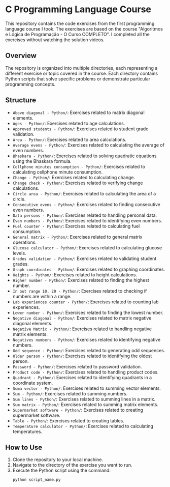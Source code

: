 # C Programming Language Course

This repository contains the code exercises from the first programming language course I took. The exercises are based on the course "Algoritmos e Lógica de Programação - O Curso COMPLETO". I completed all the exercises without watching the solution videos.

## Overview

The repository is organized into multiple directories, each representing a different exercise or topic covered in the course. Each directory contains Python scripts that solve specific problems or demonstrate particular programming concepts.

## Structure

- `Above diagonal - Python/`: Exercises related to matrix diagonal elements.
- `Ages - Python/`: Exercises related to age calculations.
- `Approved students - Python/`: Exercises related to student grade validation.
- `Area - Python/`: Exercises related to area calculations.
- `Average evens - Python/`: Exercises related to calculating the average of even numbers.
- `Bhaskara - Python/`: Exercises related to solving quadratic equations using the Bhaskara formula.
- `Cellphone minutes consumption - Python/`: Exercises related to calculating cellphone minute consumption.
- `Change - Python/`: Exercises related to calculating change.
- `Change check - Python/`: Exercises related to verifying change calculations.
- `Circle area - Python/`: Exercises related to calculating the area of a circle.
- `Consecutive evens - Python/`: Exercises related to finding consecutive even numbers.
- `Data persons - Python/`: Exercises related to handling personal data.
- `Even numbers - Python/`: Exercises related to identifying even numbers.
- `Fuel counter - Python/`: Exercises related to calculating fuel consumption.
- `General matrix - Python/`: Exercises related to general matrix operations.
- `Glucose calculator - Python/`: Exercises related to calculating glucose levels.
- `Grades validation - Python/`: Exercises related to validating student grades.
- `Graph coordinates - Python/`: Exercises related to graphing coordinates.
- `Heights - Python/`: Exercises related to height calculations.
- `Higher number - Python/`: Exercises related to finding the highest number.
- `In out range 10, 20 - Python/`: Exercises related to checking if numbers are within a range.
- `Lab experiences counter - Python/`: Exercises related to counting lab experiences.
- `Lower number - Python/`: Exercises related to finding the lowest number.
- `Negative diagonal - Python/`: Exercises related to matrix negative diagonal elements.
- `Negative Matrix - Python/`: Exercises related to handling negative matrix elements.
- `Negatives numbers - Python/`: Exercises related to identifying negative numbers.
- `Odd sequence - Python/`: Exercises related to generating odd sequences.
- `Older person - Python/`: Exercises related to identifying the oldest person.
- `Password - Python/`: Exercises related to password validation.
- `Product code - Python/`: Exercises related to handling product codes.
- `Quadrant - Python/`: Exercises related to identifying quadrants in a coordinate system.
- `Soma vector - Python/`: Exercises related to summing vector elements.
- `Sum - Python/`: Exercises related to summing numbers.
- `Sum lines - Python/`: Exercises related to summing lines in a matrix.
- `Sum matrix - Python/`: Exercises related to summing matrix elements.
- `Supermarket software - Python/`: Exercises related to creating supermarket software.
- `Table - Python/`: Exercises related to creating tables.
- `Temperature calculator - Python/`: Exercises related to calculating temperatures.

## How to Use

1. Clone the repository to your local machine.
2. Navigate to the directory of the exercise you want to run.
3. Execute the Python script using the command:
    ```sh
    python script_name.py
    ```
